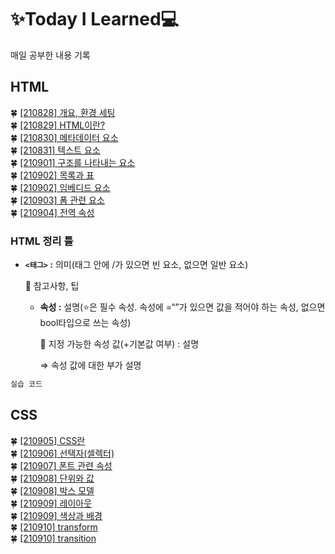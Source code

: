 # ✨Today I Learned💻

매일 공부한 내용 기록

## HTML
🍀 [[210828] 개요, 환경 세팅](https://github.com/yb8350/TIL/blob/master/frontend/HTML/01_%EA%B0%9C%EC%9A%94%2C%20%ED%99%98%EA%B2%BD%EC%84%B8%ED%8C%85.md)  
🍀 [[210829] HTML이란?](https://github.com/yb8350/TIL/blob/master/frontend/HTML/02_HTML%EC%9D%B4%EB%9E%80.md)  
🍀 [[210830] 메타데이터 요소](https://github.com/yb8350/TIL/blob/master/frontend/HTML/03_%EB%A9%94%ED%83%80%EB%8D%B0%EC%9D%B4%ED%84%B0%20%EC%9A%94%EC%86%8C.md)  
🍀 [[210831] 텍스트 요소](https://github.com/yb8350/TIL/blob/master/frontend/HTML/04_%ED%85%8D%EC%8A%A4%ED%8A%B8%20%EC%9A%94%EC%86%8C.md)  
🍀 [[210901] 구조를 나타내는 요소](https://github.com/yb8350/TIL/blob/master/frontend/HTML/05_%EA%B5%AC%EC%A1%B0%EB%A5%BC%20%EB%82%98%ED%83%80%EB%82%B4%EB%8A%94%20%EC%9A%94%EC%86%8C.md)  
🍀 [[210902] 목록과 표](https://github.com/yb8350/TIL/blob/master/frontend/HTML/06_%EB%AA%A9%EB%A1%9D%EA%B3%BC%20%ED%91%9C.md)  
🍀 [[210902] 임베디드 요소](https://github.com/yb8350/TIL/blob/master/frontend/HTML/07_%EC%9E%84%EB%B2%A0%EB%94%94%EB%93%9C%20%EC%9A%94%EC%86%8C.md)  
🍀 [[210903] 폼 관련 요소](https://github.com/yb8350/TIL/blob/master/frontend/HTML/08_%ED%8F%BC%20%EA%B4%80%EB%A0%A8%20%EC%9A%94%EC%86%8C.md)  
🍀 [[210904] 전역 속성](https://github.com/yb8350/TIL/blob/master/frontend/HTML/09_%EC%A0%84%EC%97%AD%20%EC%86%8D%EC%84%B1.md)

### HTML 정리 틀

- **`<태그>` :** 의미(태그 안에 /가 있으면 빈 요소, 없으면 일반 요소)

    📎 참고사항, 팁

    - **속성 :** 설명(⭐은 필수 속성. 속성에 =“”가 있으면 값을 적어야 하는 속성, 없으면 bool타입으로 쓰는 속성)

        📎 지정 가능한 속성 값(+기본값 여부) : 설명

        ⇒ 속성 값에 대한 부가 설명

```html
실습 코드
```

## CSS
🍀 [[210905] CSS란](https://github.com/yb8350/TIL/blob/master/frontend/CSS/01_CSS%EB%9E%80.md)  
🍀 [[210906] 선택자(셀렉터)](https://github.com/yb8350/TIL/blob/master/frontend/CSS/02_%EC%84%A0%ED%83%9D%EC%9E%90(%EC%85%80%EB%A0%89%ED%84%B0).md)  
🍀 [[210907] 폰트 관련 속성](https://github.com/yb8350/TIL/blob/master/frontend/CSS/03_%ED%8F%B0%ED%8A%B8%20%EA%B4%80%EB%A0%A8%20%EC%86%8D%EC%84%B1.md)  
🍀 [[210908] 단위와 값](https://github.com/yb8350/TIL/blob/master/frontend/CSS/04_%EB%8B%A8%EC%9C%84%EC%99%80%20%EA%B0%92.md)  
🍀 [[210908] 박스 모델](https://github.com/yb8350/TIL/blob/master/frontend/CSS/05_%EB%B0%95%EC%8A%A4%20%EB%AA%A8%EB%8D%B8.md)  
🍀 [[210909] 레이아웃](https://github.com/yb8350/TIL/blob/master/frontend/CSS/06_%EB%A0%88%EC%9D%B4%EC%95%84%EC%9B%83.md)  
🍀 [[210909] 색상과 배경](https://github.com/yb8350/TIL/blob/master/frontend/CSS/07_%EC%83%89%EC%83%81%EA%B3%BC%20%EB%B0%B0%EA%B2%BD.md)  
🍀 [[210910] transform](https://github.com/yb8350/TIL/blob/master/frontend/CSS/08_transform.md)  
🍀 [[210910] transition](https://github.com/yb8350/TIL/blob/master/frontend/CSS/09_transition.md)  
